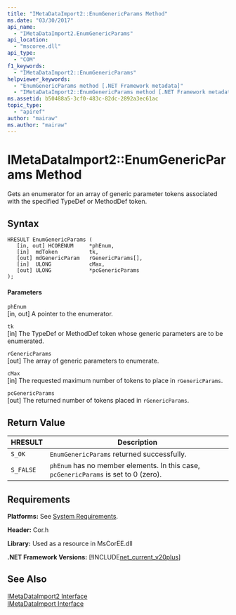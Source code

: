```yaml
---
title: "IMetaDataImport2::EnumGenericParams Method"
ms.date: "03/30/2017"
api_name: 
  - "IMetaDataImport2.EnumGenericParams"
api_location: 
  - "mscoree.dll"
api_type: 
  - "COM"
f1_keywords: 
  - "IMetaDataImport2::EnumGenericParams"
helpviewer_keywords: 
  - "EnumGenericParams method [.NET Framework metadata]"
  - "IMetaDataImport2::EnumGenericParams method [.NET Framework metadata]"
ms.assetid: b50488a5-3cf0-483c-82dc-2892a3ec61ac
topic_type: 
  - "apiref"
author: "mairaw"
ms.author: "mairaw"
---
```

# IMetaDataImport2::EnumGenericParams Method
Gets an enumerator for an array of generic parameter tokens associated with the specified TypeDef or MethodDef token.  

## Syntax  

```  
HRESULT EnumGenericParams (  
   [in, out] HCORENUM     *phEnum,   
   [in]  mdToken          tk,  
   [out] mdGenericParam   rGenericParams[],   
   [in]  ULONG            cMax,   
   [out] ULONG            *pcGenericParams  
);  
```  

#### Parameters  
 `phEnum`  
 [in, out] A pointer to the enumerator.  

 `tk`  
 [in] The TypeDef or MethodDef token whose generic parameters are to be enumerated.  

 `rGenericParams`  
 [out] The array of generic parameters to enumerate.  

 `cMax`  
 [in] The requested maximum number of tokens to place in `rGenericParams`.  

 `pcGenericParams`  
 [out] The returned number of tokens placed in `rGenericParams`.  

## Return Value  


|HRESULT|Description|  
|-------------|-----------------|  
|`S_OK`|`EnumGenericParams` returned successfully.|  
|`S_FALSE`|`phEnum` has no member elements. In this case, `pcGenericParams` is set to 0 (zero).|  

## Requirements  
 **Platforms:** See [System Requirements](../../../../docs/framework/get-started/system-requirements.md).  

 **Header:** Cor.h  

 **Library:** Used as a resource in MsCorEE.dll  

 **.NET Framework Versions:** [!INCLUDE[net_current_v20plus](../../../../includes/net-current-v20plus-md.md)]  

## See Also  
 [IMetaDataImport2 Interface](../../../../docs/framework/unmanaged-api/metadata/imetadataimport2-interface.md)  
 [IMetaDataImport Interface](../../../../docs/framework/unmanaged-api/metadata/imetadataimport-interface.md)
